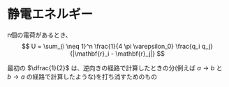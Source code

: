 # 静電エネルギー

n個の電荷があるとき、
$$
U = \sum_{i \neq 1}^n \frac{1}{4 \pi \varepsilon_0} \frac{q_i q_j}{|\mathbf{r}_i - \mathbf{r}_j|}
$$

最初の $\dfrac{1}{2}$ は、逆向きの経路で計算したときの分(例えば $a \to b$ と $b \to a$ の経路で計算したような)を打ち消すためのもの
